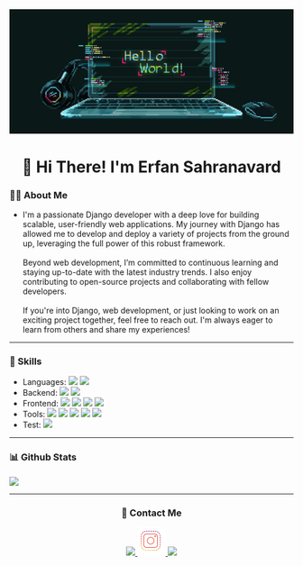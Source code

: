 <img src="https://github.com/erfanscode/erfanscode/blob/main/17251094927702.gif?raw=true">

<h1 align="center">👋 Hi There! I'm Erfan Sahranavard</h1>

<h3>🧑‍💻 About Me</h3>

- I'm a passionate Django developer with a deep love for building scalable, user-friendly web applications. My journey with Django has allowed me to develop and deploy a variety of projects from the ground up, leveraging the full power of this robust framework.<br><br>Beyond web development, I’m committed to continuous learning and staying up-to-date with the latest industry trends. I also enjoy contributing to open-source projects and collaborating with fellow developers.<br><br>If you're into Django, web development, or just looking to work on an exciting project together, feel free to reach out. I'm always eager to learn from others and share my experiences!

<hr>

<h3>🔧 Skills</h3>

- Languages: <img src="https://img.shields.io/badge/Python-FFD43B?style=flat&logo=python&logoColor=blue"> <img src="https://img.shields.io/badge/PHP-777BB4?style=flat&logo=php&logoColor=white">
- Backend: <img src="https://img.shields.io/badge/Django-092E20?style=flat&logo=django&logoColor=green"> <img src="https://img.shields.io/badge/Django%20Rest%20API-ff1709?style=flat&logo=django&logoColor=white">
- Frontend: <img src="https://img.shields.io/badge/HTML5-E34F26?style=flat&logo=html5&logoColor=white"> <img src="https://img.shields.io/badge/CSS3-1572B6?style=flat&logo=css3&logoColor=white"> <img src="https://img.shields.io/badge/Sass-CC6699?style=flat&logo=sass&logoColor=white"> <img src="https://img.shields.io/badge/Bootstrap-563D7C?style=flat&logo=bootstrap&logoColor=white">
- Tools: <img src="https://img.shields.io/badge/GIT-E44C30?style=flat&logo=git&logoColor=white"> <img src="https://img.shields.io/badge/GitHub-100000?style=flat&logo=github&logoColor=white"> <img src="https://img.shields.io/badge/GitLab-330F63?style=flat&logo=gitlab&logoColor=white"> <img src="https://img.shields.io/badge/GitKraken-179287?style=flat&logo=GitKraken&logoColor=white"> <img src="https://img.shields.io/badge/Docker-2CA5E0?style=flat&logo=docker&logoColor=white">
- Test: <img src="https://img.shields.io/badge/UnitTest-023e8a?style=flat&logo=WakaTime&logoColor=white">

<hr>

<h3>📊 Github Stats</h3>

<img align="center" src="https://github-readme-stats.vercel.app/api/top-langs/?username=erfanscode&hide_progress=true">

<hr>

<h3 align="center">📱 Contact Me</h3>

<div align="center">
  <a href="t.me/erfanscode">
    <img src="https://img.shields.io/badge/erfanscode-0052CC?style=for-the-badge&logo=Telegram&logoColor=white">
  </a>
  <a href="instagram.com/_erfan_.s">
    <img src="icons8-instagram-50.png?raw=true">
  </a>
  <a href="linkedin.com/in/erfan-sahranavard">
    <img src="https://img.shields.io/badge/LinkedIn-0077B5?style=for-the-badge&logo=linkedin&logoColor=white">
  </a>
</div>


